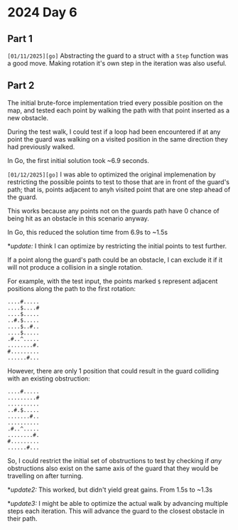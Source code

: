 # 2024 Day 6

## Part 1

`[01/11/2025][go]` Abstracting the guard to a struct with a `Step` function was a good move. Making rotation it's own step in the iteration was also useful.

## Part 2
The initial brute-force implementation tried every possible position on the map, and tested each point by walking the path with that point inserted as a new obstacle.

During the test walk, I could test if a loop had been encountered if at any point the guard was walking on a visited position in the same direction they had previously walked.

In Go, the first initial solution took ~6.9 seconds.

`[01/12/2025][go]` I was able to optimized the original implemenation by restricting the possible points to test to those that are in front of the guard's path; that is, points adjacent to anyh visited point that are one step ahead of the guard.

This works because any points not on the guards path have 0 chance of being hit as an obstacle in this scenario anyway.

In Go, this reduced the solution time from 6.9s to ~1.5s

**update:*
I think I can optimize by restricting the initial points to test further. 

If a point along the guard's path could be an obstacle, I can exclude it if it will not produce a collision in a single rotation.

For example, with the test input, the points marked `$` represent adjacent positions along the path to the first rotation:
```
....#.....
....$....#
....$.....
..#.$.....
....$..#..
....$.....
.#..^.....
........#.
#.........
......#...
```
However, there are only 1 position that could result in the guard colliding with an existing obstruction:
```
....#.....
.........#
..........
..#.$.....
.......#..
..........
.#..^.....
........#.
#.........
......#...
```

So, I could restrict the initial set of obstructions to test by checking if *any* obstructions also exist on the same axis of the guard that they would be travelling on after turning.

**update2:*
This worked, but didn't yield great gains. From 1.5s to ~1.3s

**update3:*
I might be able to optimize the actual walk by advancing multiple steps each iteration. This will advance the guard to the closest obstacle in their path.
